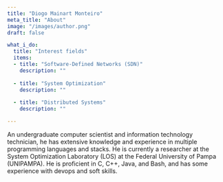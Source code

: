 ```yaml
---
title: "Diogo Mainart Monteiro"
meta_title: "About"
image: "/images/author.png"
draft: false

what_i_do:
  title: "Interest fields"
  items:
  - title: "Software-Defined Networks (SDN)"
    description: ""
  
  - title: "System Optimization"
    description: ""
  
  - title: "Distributed Systems"
    description: ""

---
```


An undergraduate computer scientist and information technology technician, he has extensive knowledge and experience in multiple programming languages and stacks. He is currently a researcher at the System Optimization Laboratory (LOS) at the Federal University of Pampa (UNIPAMPA). He is proficient in C, C++, Java, and Bash, and has some experience with devops and soft skills.
